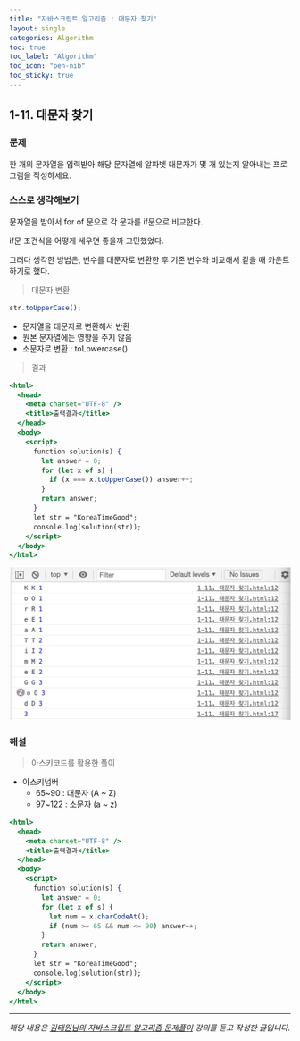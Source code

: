 ```yaml
---
title: "자바스크립트 알고리즘 : 대문자 찾기"
layout: single
categories: Algorithm
toc: true
toc_label: "Algorithm"
toc_icon: "pen-nib"
toc_sticky: true
---
```


## 1-11. 대문자 찾기

### 문제

한 개의 문자열을 입력받아 해당 문자열에 알파벳 대문자가 몇 개 있는지 알아내는 프로그램을 작성하세요.

### 스스로 생각해보기

문자열을 받아서 for of 문으로 각 문자를 if문으로 비교한다.

if문 조건식을 어떻게 세우면 좋을까 고민했었다.

그러다 생각한 방법은, 변수를 대문자로 변환한 후 기존 변수와 비교해서 같을 때 카운트하기로 했다.

> 대문자 변환

```jsx
str.toUpperCase();
```

- 문자열을 대문자로 변환해서 반환
- 원본 문자열에는 영향을 주지 않음
- 소문자로 변환 : toLowercase()

> 결과

```jsx
<html>
  <head>
    <meta charset="UTF-8" />
    <title>출력결과</title>
  </head>
  <body>
    <script>
      function solution(s) {
        let answer = 0;
        for (let x of s) {
          if (x === x.toUpperCase()) answer++;
        }
        return answer;
      }
      let str = "KoreaTimeGood";
      console.log(solution(str));
    </script>
  </body>
</html>
```

![1](/assets/images/algorithm/algo11-00001.png)

### 해설

> 아스키코드를 활용한 풀이

- 아스키넘버
  - 65~90 : 대문자 (A ~ Z)
  - 97~122 : 소문자 (a ~ z)

```jsx
<html>
  <head>
    <meta charset="UTF-8" />
    <title>출력결과</title>
  </head>
  <body>
    <script>
      function solution(s) {
        let answer = 0;
        for (let x of s) {
          let num = x.charCodeAt();
          if (num >= 65 && num <= 90) answer++;
        }
        return answer;
      }
      let str = "KoreaTimeGood";
      console.log(solution(str));
    </script>
  </body>
</html>
```

---

_해당 내용은 [김태원님의 자바스크립트 알고리즘 문제풀이](https://www.inflearn.com/course/%EC%9E%90%EB%B0%94%EC%8A%A4%ED%81%AC%EB%A6%BD%ED%8A%B8-%EC%95%8C%EA%B3%A0%EB%A6%AC%EC%A6%98-%EB%AC%B8%EC%A0%9C%ED%92%80%EC%9D%B4/dashboard) 강의를 듣고 작성한 글입니다._
